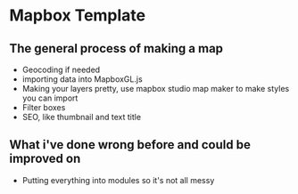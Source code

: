 # Mapbox Template

## The general process of making a map
- Geocoding if needed
- importing data into MapboxGL.js
- Making your layers pretty, use mapbox studio map maker to make styles you can import
- Filter boxes
- SEO, like thumbnail and text title

## What i've done wrong before and could be improved on
- Putting everything into modules so it's not all messy
